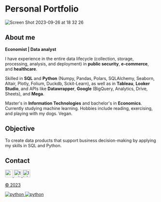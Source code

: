# Personal Portfolio
![Screen Shot 2023-09-26 at 18 32 26](https://github.com/SqlAlchemist/My-portfolio/assets/32658260/17ac5f6a-ba85-4d5d-b22d-15f3e1fa3784)

## About me

**Economist | Data analyst**

I have experience in the entire data lifecycle (collection, storage, processing, analysis, and deployment) in **public security**, **e-commerce**, and **healthcare**. 

Skilled in **SQL** and **Python** (Numpy, Pandas, Polars, SQLAlchemy, Seaborn, Altair, Plotly, Folium, Duckdb, Sckit-Learn), as well as in **Tableau**, **Looker Studio**, and APIs like **Datawrapper**, **Google** (BigQuery, Analytics, Drive, Sheets), and **Mega**.

Master's in **Information Technologies** and bachelor's in **Economics**. Currently studying machine learning. Hobbies include reading, exercising, and playing with my dogs. Vegan.

## Objective

To create data products that support business decision-making by applying my skills in SQL and Python.

## Contact

<a href="https://www.linkedin.com/in/j3sus-lmonroy" target="_blank" rel="noreferrer"> <img src="https://icongr.am/material/card-account-details.svg?size=16&color=636363" alt="resume" width="25" height="25"/>
<a href="https://www.twitter.com/sqlalchemist" target="_blank" rel="noreferrer"> <img src="https://icongr.am/devicon/twitter-original.svg?size=16&color=636363" alt="twitter" width="25" height="25"/>
<a href="https://www.linkedin.com/in/j3sus-lmonroy" target="_blank" rel="noreferrer"> <img src="https://icongr.am/devicon/linkedin-original.svg?size=16&color=636363" alt="linkedin" width="25" height="25"/>

©️ 2023

![python](https://img.shields.io/badge/Top_language:-Python-blue?logo=github)
![python](https://img.shields.io/badge/Top_language:-SQL-yellow?logo=github)

